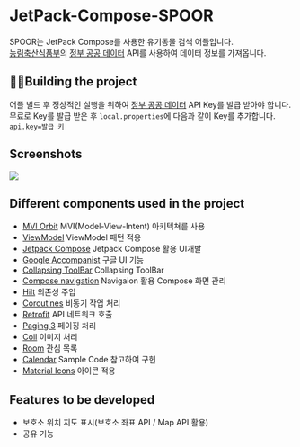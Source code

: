 # JetPack-Compose-SPOOR
SPOOR는 JetPack Compose를 사용한 유기동물 검색 어플입니다.  
[농림축산식품부]의 [정부 공공 데이터] API를 사용하여 데이터 정보를 가져옵니다.

## :hammer::wrench:Building the project
어플 빌드 후 정상적인 실행을 위하여 [정부 공공 데이터] API Key를 발급 받아야 합니다.  
무료로 Key를 발급 받은 후 `local.properties`에 다음과 같이 Key를 추가합니다.  
`api.key=발급 키`

## Screenshots
<img src="screenshots/spoor.gif"/>

## Different components used in the project
 - [MVI Orbit][orbit] MVI(Model-View-Intent) 아키텍쳐를 사용
 - [ViewModel][viewmodel] ViewModel 패턴 적용
 - [Jetpack Compose][compose] Jetpack Compose 활용 UI개발
 - [Google Accompanist][accompanist] 구글 UI 기능
 - [Collapsing ToolBar][toolbar] Collapsing ToolBar
 - [Compose navigation][navigation] Navigaion 활용 Compose 화면 관리
 - [Hilt][hilt] 의존성 주입
 - [Coroutines][coroutines] 비동기 작업 처리
 - [Retrofit][retrofit] API 네트워크 호출
 - [Paging 3][paging] 페이징 처리 
 - [Coil][coil] 이미지 처리
 - [Room][room] 관심 목록
 - [Calendar][calendar] Sample Code 참고하여 구현
 - [Material Icons][icons] 아이콘 적용

## Features to be developed
- 보호소 위치 지도 표시(보호소 좌표 API / Map API 활용) 
- 공유 기능

[농림축산식품부]: https://www.animal.go.kr/front/index.do
[정부 공공 데이터]: https://www.data.go.kr/data/15098931/openapi.do
[orbit]: https://github.com/orbit-mvi/orbit-mvi
[compose]: https://developer.android.com/jetpack/compose?gclid=CjwKCAjwyIKJBhBPEiwAu7zll9bjLDRqSH7XtNL-G0txRAeT_QLCcws-_VYPI9Ea-cxFzEC69YbslxoC6BEQAvD_BwE&gclsrc=aw.ds
[navigation]: https://developer.android.com/jetpack/compose/navigation
[hilt]: https://developer.android.com/training/dependency-injection/hilt-android
[viewmodel]: https://developer.android.com/topic/libraries/architecture/viewmodel
[paging]: https://developer.android.com/jetpack/compose/lists#large-datasets
[coil]: https://coil-kt.github.io/coil/compose/
[retrofit]: https://square.github.io/retrofit/
[coroutines]: https://developer.android.com/kotlin/coroutines
[icons]: https://fonts.google.com/icons?selected=Material+Icons
[accompanist]: https://github.com/google/accompanist
[toolbar]: https://github.com/onebone/compose-collapsing-toolbar
[calendar]: https://github.com/android/compose-samples/tree/main/Crane
[room]: https://developer.android.com/jetpack/androidx/releases/room
